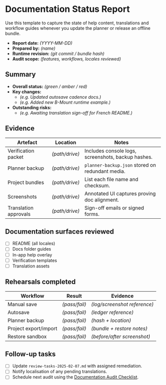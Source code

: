 # Documentation Status Report

Use this template to capture the state of help content, translations and
workflow guides whenever you update the planner or release an offline bundle.

- **Report date:** _(YYYY-MM-DD)_
- **Prepared by:** _(name)_
- **Runtime revision:** _(git commit / bundle hash)_
- **Audit scope:** _(features, workflows, locales reviewed)_

## Summary

- **Overall status:** _(green / amber / red)_
- **Key changes:**
  - _(e.g. Updated autosave cadence docs.)_
  - _(e.g. Added new B-Mount runtime example.)_
- **Outstanding risks:**
  - _(e.g. Awaiting translation sign-off for French README.)_

## Evidence

| Artefact | Location | Notes |
| --- | --- | --- |
| Verification packet | _(path/drive)_ | Includes console logs, screenshots, backup hashes. |
| Planner backup | _(path/drive)_ | `planner-backup.json` stored on redundant media. |
| Project bundles | _(path/drive)_ | List each file name and checksum. |
| Screenshots | _(path/drive)_ | Annotated UI captures proving doc alignment. |
| Translation approvals | _(path/drive)_ | Sign-off emails or signed forms. |

## Documentation surfaces reviewed

- [ ] README (all locales)
- [ ] Docs folder guides
- [ ] In-app help overlay
- [ ] Verification templates
- [ ] Translation assets

## Rehearsals completed

| Workflow | Result | Evidence |
| --- | --- | --- |
| Manual save | _(pass/fail)_ | _(log/screenshot reference)_ |
| Autosave | _(pass/fail)_ | _(ledger reference)_ |
| Planner backup | _(pass/fail)_ | _(hash + location)_ |
| Project export/import | _(pass/fail)_ | _(bundle + restore notes)_ |
| Restore sandbox | _(pass/fail)_ | _(before/after screenshot)_ |

## Follow-up tasks

- [ ] Update `review-tasks-2025-02-07.md` with assigned remediation.
- [ ] Notify localisation of any pending translations.
- [ ] Schedule next audit using the [Documentation Audit Checklist](documentation-audit-checklist.md).
